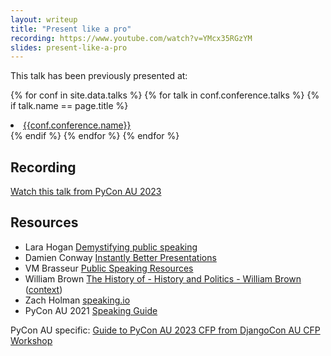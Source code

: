 ```yaml
---
layout: writeup
title: "Present like a pro"
recording: https://www.youtube.com/watch?v=YMcx35RGzYM
slides: present-like-a-pro
---
```


<p>
  This talk has been previously presented at:
  
  {% for conf in site.data.talks %}
  {% for talk in conf.conference.talks %}
  {% if talk.name == page.title %}
  <li><a href="{{talk.link}}">{{conf.conference.name}}</a></li>
  {% endif %}
  {% endfor %}
  {% endfor %}
</p>

## Recording

[Watch this talk from PyCon AU 2023](https://www.youtube.com/watch?v=YMcx35RGzYM)

## Resources


* Lara Hogan [Demystifying public speaking](https://larahogan.me/speaking/)
* Damien Conway [Instantly Better Presentations](https://www.youtube.com/watch?v=W_i_DrWic88) 
* VM Brasseur [Public Speaking Resources](https://github.com/vmbrasseur/Public_Speaking#writing-presentations)
* William Brown [The History of - History and Politics - William Brown](https://www.youtube.com/watch?v=q2VmIUaOS9o&t=3623s) ([context](https://www.youtube.com/watch?v=AJqcxEzRdSY&t=1119s))
* Zach Holman [speaking.io](https://speaking.io) 
* PyCon AU 2021 [Speaking Guide](https://2021.pycon.org.au/speak/)


PyCon AU specific: [Guide to PyCon AU 2023 CFP from DjangoCon AU CFP Workshop](../2023-05-djangoconau-cfp-workshop/)

